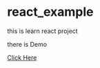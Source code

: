 # react_example
this is learn react project

there is Demo

<a href="http://boydavid.tw/react/dist/" >Click Here</a>
